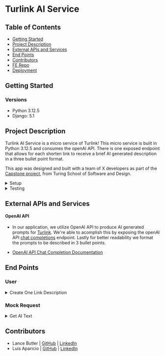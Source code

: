 # Turlink AI Service

## Table of Contents
- [Getting Started](#getting-started)
- [Project Description](#project-description)
- [External APIs and Services](#external-apis-and-services)
- [End Points](#end-points)
- [Contributors](#contributors)
- [FE Repo](https://turlink-fe-da6763e5d8d6.herokuapp.com/)
- [Deployment](https://nameless-garden-14218-de5663d17d61.herokuapp.com/)

## Getting Started
### Versions
- Python 3.12.5
- Django: 5.1

## Project Description

Turlink AI Service is a micro service of Turlink! This micro service is built in Python 3.12.5 and consumes the openAI API. There is one exposed endpoint that allows for each shorten link to receive a brief AI generated description in a three bullet point format.  

This app was designed and built with a team of X developers as part of the [Capstone project](https://mod4.turing.edu/projects/capstone/), from Turing School of Software and Design.

<details>
  <summary>Setup</summary>
  1. Fork and/or Clone this Repo from GitHub.
  2. In your terminal use `$ git clone git@github.com:turingschool/turlink-ai-service.git`.
  3. Create a virtual enviorment with `$ python -m venv myenv`
  4. Activate your virtual enviorment with `$ source myenv/bin/activate`
  5. Change into the cloned directory using `$ cd example`.
  
</details>

<details>
  <summary>Testing</summary>

  Test using the terminal utilizing Unittest:

  `pip install unittest`
  ```bash
  $ python <follow directory path to test specific files>
  ```
</details>


## External APIs and Services
#### OpenAI API
  - In our application, we utilize OpenAI API to produce AI generated prompts for [Turlink](https://FE-Depolyment). We're able to acomplish this by exposing the openAI API [chat completions](https://platform.openai.com/docs/api-reference/chat/create) endpoint. Lastly for better readability we format the prompts to be described in 3 bullet points.

  - [OpenAI API Chat Completion Documentation](https://platform.openai.com/docs/guides/chat-completions)


## End Points
### User
<details>
<summary> Create One Link Description </summary>

Request:

```http
POST /api/v1/ai/
Content-Type: application/json
Accept: application/json
```

Body: 

```json
{
  "input": "hello world",
  "model": "gpt-4o"
}
```

Response: `status: 201`

```json
{
  "data": [
    {
      "model": "gpt-4o",
      "max_tokens": 100,
      "message": [
        {
          "role": "assistant",
          "content": "AI genarated text"
        }
      ]
    }
  ]
}
```
</details>

### Mock Request
<details>
<summary> Get AI Text </summary>

Request:

```http
GET /api/v1/ping/
Content-Type: application/json
Accept: application/json
```

Response: `status: 200`

```json
{
  "data": [
    {
      "model": "gpt-4o",
      "max_tokens": 10,
      "message": [
        {
          "role": "user",
          "content": "mention five words"
        }
      ]
    }
  ]
}
```
</details>

## Contributors

* Lance Butler | [GitHub](https://github.com/LJ9332) | [LinkedIn](https://www.linkedin.com/in/lance-butler-jr/)
* Luis Aparicio | [GitHub](https://github.com/LuisAparicio14) | [LinkedIn](https://www.linkedin.com/in/luis-aparicio14/)
